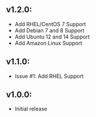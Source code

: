 ## v1.2.0:

* Add RHEL/CentOS 7 Support
* Add Debian 7 and 8 Support
* Add Ubuntu 12 and 14 Support
* Add Amazon Linux Support

## v1.1.0:

* Issue #1: Add RHEL Support

## v1.0.0:

* Initial release
